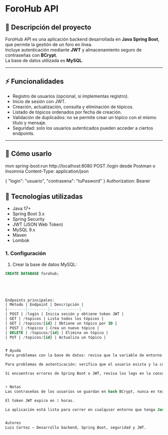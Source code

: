 # ForoHub API

## 📖 Descripción del proyecto
ForoHub API es una aplicación backend desarrollada en **Java Spring Boot**, que permite la gestión de un foro en línea.  
Incluye autenticación mediante **JWT** y almacenamiento seguro de contraseñas con **BCrypt**.  
La base de datos utilizada es **MySQL**.

---

## ⚡ Funcionalidades
- Registro de usuarios (opcional, si implementas registro).
- Inicio de sesión con JWT.
- Creación, actualización, consulta y eliminación de tópicos.
- Listado de tópicos ordenados por fecha de creación.
- Validación de duplicados: no se permite crear un tópico con el mismo título y mensaje.
- Seguridad: solo los usuarios autenticados pueden acceder a ciertos endpoints.

---

## 🚀 Cómo usarlo
mvn spring-boot:run
http://localhost:8080
POST /login desde Postman o Insomnia
Content-Type: application/json

{
"login": "usuario",
"contrasena": "tuPasword"
}
Authorization: Bearer <token>


## 📝 Tecnologías utilizadas

- Java 17+
- Spring Boot 3.x
- Spring Security
- JWT (JSON Web Token)
- MySQL 9.x
- Maven
- Lombok

### 1. Configuración
1. Crear la base de datos MySQL:
```sql
CREATE DATABASE forohub;





Endpoints principales:
| Método | Endpoint | Descripción |
|--------|---------|-------------|
| POST | /login | Inicia sesión y obtiene token JWT |
| GET | /topicos | Lista todos los tópicos |
| GET | /topicos/{id} | Obtiene un tópico por ID |
| POST | /topicos | Crea un nuevo tópico |
| DELETE | /topicos/{id} | Elimina un tópico |
| PUT | /topicos/{id} | Actualiza un tópico |


❓ Ayuda
Para problemas con la base de datos: revisa que la variable de entorno DB_PASSWORD esté configurada correctamente.

Para problemas de autenticación: verifica que el usuario exista y la contraseña sea correcta.

Si encuentras errores de Spring Boot o JWT, revisa los logs en la consola para más detalles.


⚡ Notas
Las contraseñas de los usuarios se guardan en hash BCrypt, nunca en texto plano.

El token JWT expira en 2 horas.

La aplicación está lista para correr en cualquier entorno que tenga Java y MySQL.


Autores
Luis Cortez – Desarrollo backend, Spring Boot, seguridad y JWT.

 
 
 
